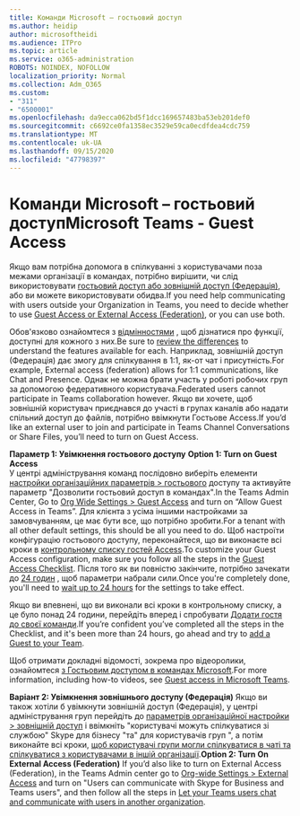 ```yaml
---
title: Команди Microsoft – гостьовий доступ
ms.author: heidip
author: microsoftheidi
ms.audience: ITPro
ms.topic: article
ms.service: o365-administration
ROBOTS: NOINDEX, NOFOLLOW
localization_priority: Normal
ms.collection: Adm_O365
ms.custom:
- "311"
- "6500001"
ms.openlocfilehash: da9ecca062bd5f1dcc169657483ba53eb201def0
ms.sourcegitcommit: c6692ce0fa1358ec3529e59ca0ecdfdea4cdc759
ms.translationtype: MT
ms.contentlocale: uk-UA
ms.lasthandoff: 09/15/2020
ms.locfileid: "47798397"
---
```

# <a name="microsoft-teams---guest-access"></a><span data-ttu-id="245f6-102">Команди Microsoft – гостьовий доступ</span><span class="sxs-lookup"><span data-stu-id="245f6-102">Microsoft Teams - Guest Access</span></span>

<span data-ttu-id="245f6-103">Якщо вам потрібна допомога в спілкуванні з користувачами поза межами організації в командах, потрібно вирішити, чи слід використовувати [гостьовий доступ або зовнішній доступ (Федерація)](https://docs.microsoft.com/microsoftteams/manage-external-access#external-access-vs-guest-access), або ви можете використовувати обидва.</span><span class="sxs-lookup"><span data-stu-id="245f6-103">If you need help communicating with users outside your Organization in Teams, you need to decide whether to use [Guest Access or External Access (Federation)](https://docs.microsoft.com/microsoftteams/manage-external-access#external-access-vs-guest-access), or you can use both.</span></span>

<span data-ttu-id="245f6-104">Обов'язково ознайомтеся з [відмінностями](https://docs.microsoft.com/microsoftteams/manage-external-access#external-access-vs-guest-access) , щоб дізнатися про функції, доступні для кожного з них.</span><span class="sxs-lookup"><span data-stu-id="245f6-104">Be sure to [review the differences](https://docs.microsoft.com/microsoftteams/manage-external-access#external-access-vs-guest-access) to understand the features available for each.</span></span>  <span data-ttu-id="245f6-105">Наприклад, зовнішній доступ (Федерація) дає змогу для спілкування в 1:1, як-от чат і присутність.</span><span class="sxs-lookup"><span data-stu-id="245f6-105">For example, External access (federation) allows for 1:1 communications, like Chat and Presence.</span></span>  <span data-ttu-id="245f6-106">Однак не можна брати участь у роботі робочих груп за допомогою федеративного користувача.</span><span class="sxs-lookup"><span data-stu-id="245f6-106">Federated users cannot participate in Teams collaboration however.</span></span>  <span data-ttu-id="245f6-107">Якщо ви хочете, щоб зовнішній користувач приєднався до участі в групах каналів або надати спільний доступ до файлів, потрібно ввімкнути Гостьове Access.</span><span class="sxs-lookup"><span data-stu-id="245f6-107">If you’d like an external user to join and participate in Teams Channel Conversations or Share Files, you’ll need to turn on Guest Access.</span></span>

<span data-ttu-id="245f6-108">**Параметр 1: Увімкнення гостьового доступу** </span><span class="sxs-lookup"><span data-stu-id="245f6-108">**Option 1: Turn on Guest Access** </span></span>  
<span data-ttu-id="245f6-109">У центрі адміністрування команд послідовно виберіть елементи [настройки організаційних параметрів > гостьового](https://admin.teams.microsoft.com/company-wide-settings/guest-configuration) доступу та активуйте параметр "Дозволити гостьовий доступ в командах".</span><span class="sxs-lookup"><span data-stu-id="245f6-109">In the Teams Admin Center, Go to [Org Wide Settings > Guest Access](https://admin.teams.microsoft.com/company-wide-settings/guest-configuration) and turn on “Allow Guest Access in Teams”.</span></span>  <span data-ttu-id="245f6-110">Для клієнта з усіма іншими настройками за замовчуванням, це має бути все, що потрібно зробити.</span><span class="sxs-lookup"><span data-stu-id="245f6-110">For a tenant with all other default settings, this should be all you need to do.</span></span>  <span data-ttu-id="245f6-111">Щоб настроїти конфігурацію гостьового доступу, переконайтеся, що ви виконаєте всі кроки в [контрольному списку гостей Access](https://docs.microsoft.com/microsoftteams/guest-access-checklist).</span><span class="sxs-lookup"><span data-stu-id="245f6-111">To customize your Guest Access configuration,  make sure you follow all the steps in the [Guest Access Checklist](https://docs.microsoft.com/microsoftteams/guest-access-checklist).</span></span> <span data-ttu-id="245f6-112">Після того як ви повністю закінчите, потрібно зачекати до [24 годин](https://docs.microsoft.com/microsoftteams/manage-guests#guest-access-latencies) , щоб параметри набрали сили.</span><span class="sxs-lookup"><span data-stu-id="245f6-112">Once you're completely done, you'll need to [wait up to 24 hours](https://docs.microsoft.com/microsoftteams/manage-guests#guest-access-latencies) for the settings to take effect.</span></span>

<span data-ttu-id="245f6-113">Якщо ви впевнені, що ви виконали всі кроки в контрольному списку, а це було понад 24 години, перейдіть вперед і спробувати [Додати гостя до своєї команди](https://support.office.com/article/add-guests-to-a-team-in-teams-fccb4fa6-f864-4508-bdde-256e7384a14f#ID0EAABAAA=Desktop).</span><span class="sxs-lookup"><span data-stu-id="245f6-113">If you’re confident you’ve completed all the steps in the Checklist, and it's been more than 24 hours, go ahead and try to [add a Guest to your Team](https://support.office.com/article/add-guests-to-a-team-in-teams-fccb4fa6-f864-4508-bdde-256e7384a14f#ID0EAABAAA=Desktop).</span></span>

<span data-ttu-id="245f6-114">Щоб отримати докладні відомості, зокрема про відеоролики, ознайомтеся [з Гостьовим доступом в командах Microsoft](https://docs.microsoft.com/microsoftteams/guest-access).</span><span class="sxs-lookup"><span data-stu-id="245f6-114">For more information, including how-to videos, see [Guest access in Microsoft Teams](https://docs.microsoft.com/microsoftteams/guest-access).</span></span>

<span data-ttu-id="245f6-115">**Варіант 2: Увімкнення зовнішнього доступу (Федерація)** Якщо ви також хотіли б увімкнути зовнішній доступ (Федерація), у центрі адміністрування груп перейдіть до [параметрів організаційної настройки > зовнішній доступ](https://admin.teams.microsoft.com/company-wide-settings/external-communications) і ввімкніть "користувачі можуть спілкуватися зі службою" Skype для бізнесу "та" для користувачів груп ", а потім виконайте всі кроки, [щоб користувачі групи могли спілкуватися в чаті та спілкуватися з користувачами в іншій організації](https://docs.microsoft.com/microsoftteams/manage-external-access#let-your-teams-users-chat-and-communicate-with-users-in-another-organization).</span><span class="sxs-lookup"><span data-stu-id="245f6-115">**Option 2: Turn On External Access (Federation)** If you’d also like to turn on External Access (Federation), in the Teams Admin center go to [Org-wide Settings > External Access](https://admin.teams.microsoft.com/company-wide-settings/external-communications) and turn on "Users can communicate with Skype for Business and Teams users", and then follow all the steps in [Let your Teams users chat and communicate with users in another organization](https://docs.microsoft.com/microsoftteams/manage-external-access#let-your-teams-users-chat-and-communicate-with-users-in-another-organization).</span></span>


